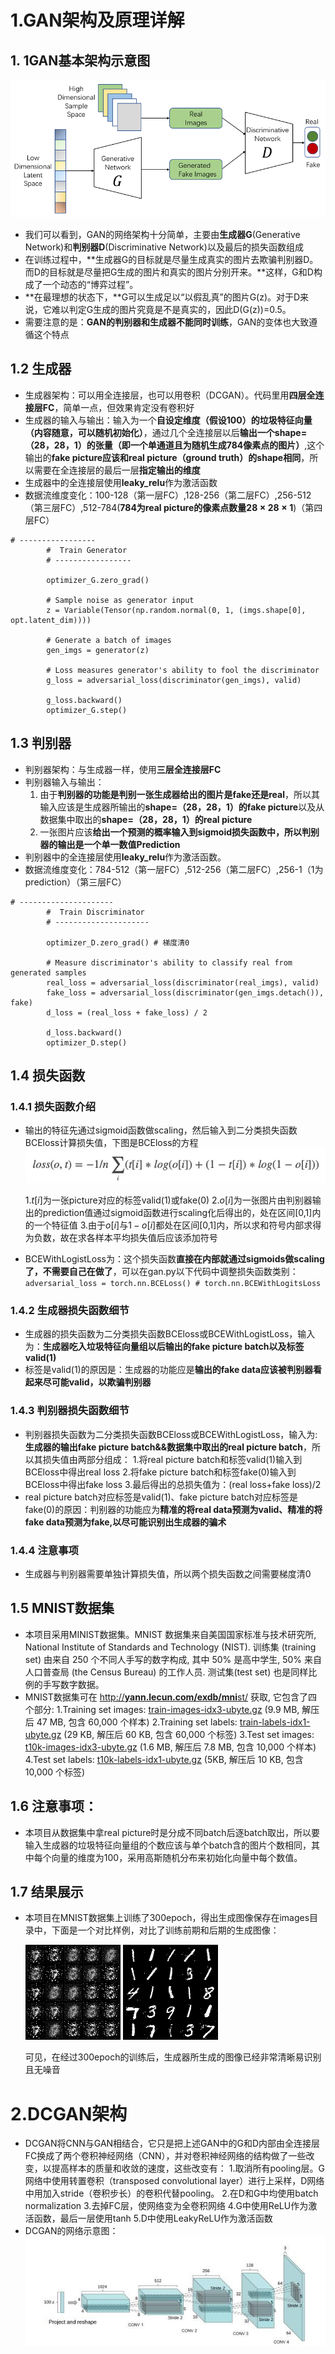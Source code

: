 # 1.GAN架构及原理详解

## 1. 1GAN基本架构示意图

![1.webp](assets/GAN.webp)

* 我们可以看到，GAN的网络架构十分简单，主要由**生成器G**(Generative Network)和**判别器D**(Discriminative Network)以及最后的损失函数组成
* 在训练过程中，**​生成器G的目标就是尽量生成真实的图片去欺骗判别器D。而D的目标就是尽量把G生成的图片和真实的图片分别开来。​**这样，G和D构成了一个动态的“博弈过程”。
* **​在最理想的状态下，​**G可以生成足以“以假乱真”的图片G(z)。对于D来说，它难以判定G生成的图片究竟是不是真实的，因此D(G(z))=0.5。
* 需要注意的是：**GAN的判别器和生成器不能同时训练**，GAN的变体也大致遵循这个特点

## 1.2 生成器

* 生成器架构：可以用全连接层，也可以用卷积（DCGAN）。代码里用**四层全连接层FC**，简单一点，但效果肯定没有卷积好
* 生成器的输入与输出：输入为一个**自设定维度（假设100）的垃圾特征向量（内容随意，可以随机初始化）**，通过几个全连接层以后**输出一个shape=（28，28，1）的张量（即一个单通道且为随机生成784像素点的图片）**,这个输出的**fake picture应该和real picture（ground truth）的shape相同**，所以需要在全连接层的最后一层**指定输出的维度**
* 生成器中的全连接层使用**leaky_relu**作为激活函数
* 数据流维度变化：100-128（第一层FC）,128-256（第二层FC）,256-512（第三层FC）,512-784(**784为real picture的像素点数量$28\times28\times1$**)（第四层FC）

```
# -----------------
        #  Train Generator
        # -----------------

        optimizer_G.zero_grad()

        # Sample noise as generator input
        z = Variable(Tensor(np.random.normal(0, 1, (imgs.shape[0], opt.latent_dim))))

        # Generate a batch of images
        gen_imgs = generator(z)

        # Loss measures generator's ability to fool the discriminator
        g_loss = adversarial_loss(discriminator(gen_imgs), valid)

        g_loss.backward()
        optimizer_G.step()
```

## 1.3 判别器

* 判别器架构：与生成器一样，使用**三层全连接层FC**
* 判别器输入与输出：
  1. 由于**判别器的功能是判别一张生成器给出的图片是fake还是real**，所以其输入应该是生成器所输出的**shape=（28，28，1）的fake picture**以及从数据集中取出的**shape=（28，28，1）的real picture**
  2. 一张图片应该**给出一个预测的概率输入到sigmoid损失函数中，所以判别器的输出是一个单一数值Prediction**
* 判别器中的全连接层使用**leaky_relu**作为激活函数。
* 数据流维度变化：784-512（第一层FC）,512-256（第二层FC）,256-1（1为prediction）（第三层FC）

```
# ---------------------
        #  Train Discriminator
        # ---------------------

        optimizer_D.zero_grad() # 梯度清0

        # Measure discriminator's ability to classify real from generated samples
        real_loss = adversarial_loss(discriminator(real_imgs), valid)
        fake_loss = adversarial_loss(discriminator(gen_imgs.detach()), fake)
        d_loss = (real_loss + fake_loss) / 2

        d_loss.backward()
        optimizer_D.step()
```

## 1.4 损失函数

### 1.4.1 损失函数介绍

* 输出的特征先通过sigmoid函数做scaling，然后输入到二分类损失函数BCEloss计算损失值，下图是BCEloss的方程
  ![BCEloss.png](assets/BCEloss.png)

  1.$t[i]$为一张picture对应的标签valid(1)或fake(0)
  2.$o[i]$为一张图片由判别器输出的prediction值通过sigmoid函数进行scaling化后得出的，处在区间[0,1]内的一个特征值
  3.由于$o[i]$与$1-o[i]$都处在区间[0,1]内，所以求和符号内部求得为负数，故在求各样本平均损失值后应该添加符号
* BCEWithLogistLoss为：这个损失函数**直接在内部就通过sigmoids做scaling了，不需要自己在做了**，可以在gan.py以下代码中调整损失函数类别：
  `adversarial_loss = torch.nn.BCELoss() # torch.nn.BCEWithLogitsLoss`

### 1.4.2 生成器损失函数细节

* 生成器的损失函数为二分类损失函数BCEloss或BCEWithLogistLoss，输入为：**生成器吃入垃圾特征向量组以后输出的fake picture batch以及标签valid(1)**
* 标签是valid(1)的原因是：生成器的功能应是**输出的fake data应该被判别器看起来尽可能valid，以欺骗判别器**

### 1.4.3 判别器损失函数细节

* 判别器损失函数为二分类损失函数BCEloss或BCEWithLogistLoss，输入为:**生成器的输出fake picture batch&&数据集中取出的real picture batch**，所以其损失值由两部分组成：
  1.将real picture batch和标签valid(1)输入到BCEloss中得出real loss
  2.将fake picture batch和标签fake(0)输入到BCEloss中得出fake loss
  3.最后得出的总损失值为：(real loss+fake loss)/2
* real picture batch对应标签是valid(1)、fake picture batch对应标签是fake(0)的原因：判别器的功能应为**精准的将real data预测为valid、精准的将fake data预测为fake,以尽可能识别出生成器的骗术**

### 1.4.4 注意事项

* 生成器与判别器需要单独计算损失值，所以两个损失函数之间需要梯度清0

## 1.5 MNIST数据集

* 本项目采用MINIST数据集。MNIST 数据集来自美国国家标准与技术研究所, National Institute of Standards and Technology (NIST). 训练集 (training set) 由来自 250 个不同人手写的数字构成, 其中 50% 是高中学生, 50% 来自人口普查局 (the Census Bureau) 的工作人员. 测试集(test set) 也是同样比例的手写数字数据。
* MNIST数据集可在 [http://**yann.lecun.com/exdb/mni**st/](https://link.zhihu.com/?target=http%3A//yann.lecun.com/exdb/mnist/) 获取, 它包含了四个部分:
  1.Training set images: [train-images-idx3-ubyte.gz](https://link.zhihu.com/?target=http%3A//yann.lecun.com/exdb/mnist/train-images-idx3-ubyte.gz) (9.9 MB, 解压后 47 MB, 包含 60,000 个样本)
  2.Training set labels: [train-labels-idx1-ubyte.gz](https://link.zhihu.com/?target=http%3A//yann.lecun.com/exdb/mnist/train-labels-idx1-ubyte.gz) (29 KB, 解压后 60 KB, 包含 60,000 个标签)
  3.Test set images: [t10k-images-idx3-ubyte.gz](https://link.zhihu.com/?target=http%3A//yann.lecun.com/exdb/mnist/t10k-images-idx3-ubyte.gz) (1.6 MB, 解压后 7.8 MB, 包含 10,000 个样本)
  4.Test set labels: [t10k-labels-idx1-ubyte.gz](https://link.zhihu.com/?target=http%3A//yann.lecun.com/exdb/mnist/t10k-labels-idx1-ubyte.gz) (5KB, 解压后 10 KB, 包含 10,000 个标签)

## 1.6 注意事项：

* 本项目从数据集中拿real picture时是分成不同batch后逐batch取出，所以要输入生成器的垃圾特征向量组的个数应该与单个batch含的图片个数相同，其中每个向量的维度为100，采用高斯随机分布来初始化向量中每个数值。

## 1.7 结果展示

* 本项目在MNIST数据集上训练了300epoch，得出生成图像保存在images目录中，下面是一个对比样例，对比了训练前期和后期的生成图像：

  ![400.png](assets/result1.png)
  ![138400.png](assets/result2.png)
  
  可见，在经过300epoch的训练后，生成器所生成的图像已经非常清晰易识别且无噪音

# 2.DCGAN架构

* DCGAN将CNN与GAN相结合，它只是把上述GAN中的G和D内部由全连接层FC换成了两个卷积神经网络（CNN），并对卷积神经网络的结构做了一些改变，以提高样本的质量和收敛的速度，这些改变有：
  1.取消所有pooling层。G网络中使用转置卷积（transposed convolutional layer）进行上采样，D网络中用加入stride（卷积步长）的卷积代替pooling。
  2.在D和G中均使用batch normalization
  3.去掉FC层，使网络变为全卷积网络
  4.G中使用ReLU作为激活函数，最后一层使用tanh
  5.D中使用LeakyReLU作为激活函数
* DCGAN的网络示意图：
  ![DCGAN.jpg](assets/DCGAN.jpg)

